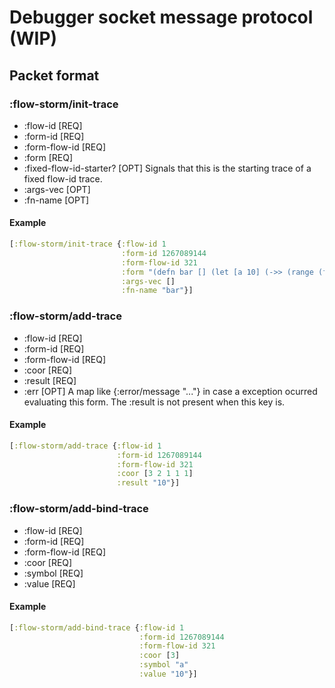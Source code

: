 # Debugger socket message protocol (WIP)

## Packet format

### :flow-storm/init-trace

- :flow-id [REQ]
- :form-id [REQ]
- :form-flow-id [REQ]
- :form [REQ]
- :fixed-flow-id-starter? [OPT] Signals that this is the starting trace of a fixed flow-id trace.
- :args-vec [OPT]
- :fn-name [OPT]

#### Example

```clojure
[:flow-storm/init-trace {:flow-id 1
						 :form-id 1267089144
						 :form-flow-id 321
						 :form "(defn bar [] (let [a 10] (->> (range (foo a a)) (map inc) (filter odd?) (reduce +))))"
						 :args-vec []
						 :fn-name "bar"}]
```

### :flow-storm/add-trace

- :flow-id [REQ]
- :form-id [REQ]
- :form-flow-id [REQ]
- :coor [REQ]
- :result [REQ]
- :err [OPT]  A map like {:error/message "..."} in case a exception ocurred evaluating this form. The :result is not present when this key is.

#### Example

```clojure
[:flow-storm/add-trace {:flow-id 1
						:form-id 1267089144
						:form-flow-id 321
						:coor [3 2 1 1 1]
						:result "10"}]
```

### :flow-storm/add-bind-trace

- :flow-id [REQ]
- :form-id [REQ]
- :form-flow-id [REQ]
- :coor [REQ]
- :symbol [REQ]
- :value [REQ]

#### Example

```clojure
[:flow-storm/add-bind-trace {:flow-id 1
							 :form-id 1267089144
							 :form-flow-id 321
							 :coor [3]
							 :symbol "a"
							 :value "10"}]
```
